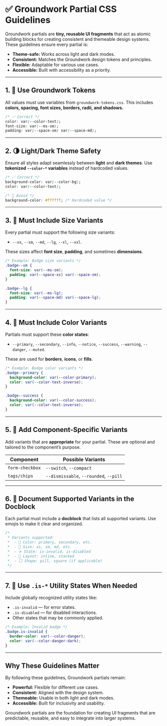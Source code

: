 
# ✅ Groundwork Partial CSS Guidelines

Groundwork partials are **tiny, reusable UI fragments** that act as atomic building blocks for creating consistent and themeable design systems. These guidelines ensure every partial is:

- **Theme-safe:** Works across light and dark modes.
- **Consistent:** Matches the Groundwork design tokens and principles.
- **Flexible:** Adaptable for various use cases.
- **Accessible:** Built with accessibility as a priority.

---

## 1. 🎨 Use Groundwork Tokens

All values must use variables from `groundwork-tokens.css`.
This includes **colors, spacing, font sizes, borders, radii, and shadows.**

```css
/* ✅ Correct */
color: var(--color-text);
font-size: var(--ms-sm);
padding: var(--space-sm) var(--space-md);
```

---

## 2. 🌗 Light/Dark Theme Safety

Ensure all styles adapt seamlessly between **light** and **dark themes**.
Use **tokenized `--color-*` variables** instead of hardcoded values.

```css
/* ✅ Correct */
background-color: var(--color-bg);
color: var(--color-text);

/* 🚫 Avoid */
background-color: #ffffff; /* Hardcoded value */
```

---

## 3. 📏 Must Include Size Variants

Every partial must support the following size variants:

- `--xs`, `--sm`, `--md`, `--lg`, `--xl`, `--xxl`.

These sizes affect **font size**, **padding**, and sometimes **dimensions**.

```css
/* Example: Badge size variants */
.badge--sm {
  font-size: var(--ms-sm);
  padding: var(--space-xs) var(--space-sm);
}

.badge--lg {
  font-size: var(--ms-lg);
  padding: var(--space-md) var(--space-lg);
}
```

---

## 4. 🎨 Must Include Color Variants

Partials must support these **color states**:

- `--primary`, `--secondary`, `--info`, `--notice`, `--success`, `--warning`, `--danger`, `--muted`.

These are used for **borders**, **icons**, or **fills**.

```css
/* Example: Badge color variants */
.badge--primary {
  background-color: var(--color-primary);
  color: var(--color-text-inverse);
}

.badge--success {
  background-color: var(--color-success);
  color: var(--color-text-inverse);
}
```

---

## 5. 🧠 Add Component-Specific Variants

Add variants that are **appropriate** for your partial.
These are optional and tailored to the component’s purpose.

| **Component** | **Possible Variants**                  |
| ------------------- | -------------------------------------------- |
| `form-checkbox`   | `--switch`, `--compact`                  |
| `tags/chips`      | `--dismissable`, `--rounded`, `--pill` |

---

## 6. 💬 Document Supported Variants in the Docblock

Each partial must include a **docblock** that lists all supported variants.
Use emojis to make it clear and organized.

```css
/*
 * Variants supported:
 *  - 🎨 Color: primary, secondary, etc.
 *  - 📏 Size: xs, sm, md, etc.
 *  - ✳️ State: is-invalid, is-disabled
 *  - 🧠 Layout: inline, stacked
 *  - ⬜ Shape: pill, square (if applicable)
 */
```

---

## 7. 🧪 Use `.is-*` Utility States When Needed

Include globally recognized utility states like:

- `.is-invalid` — for error states.
- `.is-disabled` — for disabled interactions.
- Other states that may be commonly applied.

```css
/* Example: Invalid badge */
.badge.is-invalid {
  border-color: var(--color-danger);
  color: var(--color-danger-dark);
}
```

---

## Why These Guidelines Matter

By following these guidelines, Groundwork partials remain:

- **Powerful:** Flexible for different use cases.
- **Consistent:** Aligned with the design system.
- **Themeable:** Usable in both light and dark modes.
- **Accessible:** Built for inclusivity and usability.

Groundwork partials are the foundation for creating UI fragments that are predictable, reusable, and easy to integrate into larger systems.
